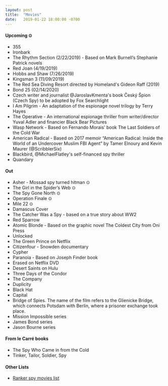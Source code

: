 ```yaml
---
layout: post
title:  "Movies"
date:   2019-01-22 18:00:00 -0700
---
```


#### Upcoming ⊙
* 355
* Ironbark
* The Rhythm Section (2/22/2019) - Based on Mark Burnell’s Stephanie Patrick novels
* Red Joan (4/19/2019)
* Hobbs and Shaw (7/26/2019)
* Kingsman 3 (11/09/2019)
* The Red Sea Diving Resort directed by Homeland's Gideon Raff (2019)
* Bond 25 (02/14/2020)
* Czech writer and journalist @JaroslavKmenta's book Český Špion (Czech Spy) to be adopted by Fox Searchlight
* I Am Pilgrim - An adaptation of the espionage novel trilogy by Terry Hayes
* The Operative - An international espionage thriller from writer/director Yuval Adler and financier Black Bear Pictures
* Wasp Network - Based on Fernando Morais' book The Last Soldiers of the Cold War
* American Radical - Based on 2017 memoir “American Radical: Inside the World of an Undercover Muslim FBI Agent” by Tamer Elnoury and Kevin Maurer (@ScribblerSix)
* Blackbird, @MichaelFlatley's self-financed spy thriller
* Quandary

#### Out
* Asher - Mossad spy turned hitman ⊙
* The Girl in the Spider’s Web ⊙
* The Spy Gone North ⊙
* Operation Finale ⊙
* Mile 22 ⊙
* Damascus Cover
* The Catcher Was a Spy - based on a true story about WW2
* Red Sparrow
* Atomic Blonde - Based on the graphic novel The Coldest City from Oni Press
* Unlocked
* The Green Prince on Netflix
* Citizenfour - Snowden documentary
* Cypher
* Paranoia - Based on Joseph Finder book
* Erased on Netflix DVD
* Desert Saints on Hulu
* Three Days of the Condor
* The Company
* Duplicity
* Black Hat
* Capital
* Bridge of Spies. The name of the film refers to the Glienicke Bridge, which connects Potsdam with Berlin, where a prisoner exchange took place.
* Mission Impossible series
* James Bond series
* Jason Bourne series

#### From le Carré books
* The Spy Who Came in from the Cold
* Tinker, Tailor, Soldier, Spy

#### Other Lists
* [Ranker spy movies list](http://www.ranker.com/list/spy-movies-and-films/reference)
